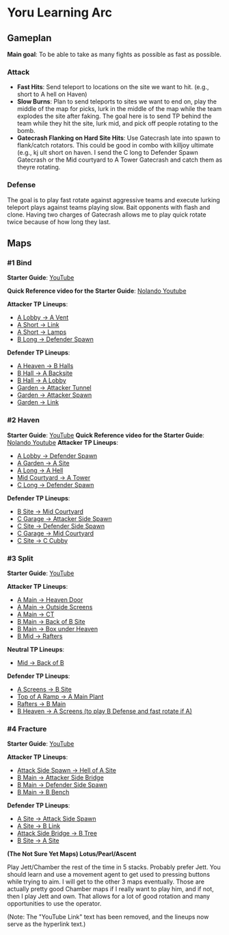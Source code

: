 # Yoru Learning Arc

## Gameplan

**Main goal**: To be able to take as many fights as possible as fast as possible.

### Attack

- **Fast Hits**: Send teleport to locations on the site we want to hit. (e.g., short to A hell on Haven)
- **Slow Burns**: Plan to send teleports to sites we want to end on, play the middle of the map for picks, lurk in the middle of the map while the team explodes the site after faking. The goal here is to send TP behind the team while they hit the site, lurk mid, and pick off people rotating to the bomb.
- **Gatecrash Flanking on Hard Site Hits**: Use Gatecrash late into spawn to flank/catch rotators. This could be good in combo with killjoy ultimate (e.g., kj ult short on haven. I send the C long to Defender Spawn Gatecrash or the Mid courtyard to A Tower Gatecrash and catch them as theyre rotating. 

### Defense

The goal is to play fast rotate against aggressive teams and execute lurking teleport plays against teams playing slow. Bait opponents with flash and clone. Having two charges of Gatecrash allows me to play quick rotate twice because of how long they last.

## Maps

### #1 Bind

**Starter Guide**: [YouTube](https://www.youtube.com/watch?v=s7GG6tNRwH0)

**Quick Reference video for the Starter Guide**: [Nolando Youtube](https://youtu.be/-OP2N80hGSE)

**Attacker TP Lineups**:
- [A Lobby -> A Vent](https://youtu.be/7WgOGz79YEc?t=94)
- [A Short -> Link](https://youtu.be/7WgOGz79YEc?t=203)
- [A Short -> Lamps](https://youtu.be/7WgOGz79YEc?t=236)
- [B Long -> Defender Spawn](https://youtu.be/7WgOGz79YEc?t=26)

**Defender TP Lineups**:
- [A Heaven -> B Halls](https://youtu.be/s7GG6tNRwH0?t=80)
- [B Hall -> A Backsite](https://youtu.be/s7GG6tNRwH0?t=13)
- [B Hall -> A Lobby](https://youtu.be/7WgOGz79YEc?t=135)
- [Garden -> Attacker Tunnel](https://youtu.be/s7GG6tNRwH0?t=167)
- [Garden -> Attacker Spawn](https://youtu.be/s7GG6tNRwH0?t=199)
- [Garden -> Link](https://youtu.be/s7GG6tNRwH0?t=236)

### #2 Haven

**Starter Guide**: [YouTube](https://www.youtube.com/watch?v=ei31mj0Z9lQ&t=129s)
**Quick Reference video for the Starter Guide**: [Nolando Youtube](https://www.youtube.com/watch?v=q51TadpE650)
**Attacker TP Lineups**:
- [A Lobby -> Defender Spawn](https://youtu.be/ei31mj0Z9lQ?t=19)
- [A Garden -> A Site](https://www.youtube.com/watch?v=ei31mj0Z9lQ&t=105s)
- [A Long -> A Hell](https://youtu.be/1QjfstEPZLQ)
- [Mid Courtyard -> A Tower](https://www.youtube.com/watch?v=ei31mj0Z9lQ&t=78s)
- [C Long -> Defender Spawn](https://youtu.be/ei31mj0Z9lQ?t=54)


**Defender TP Lineups**:
- [B Site -> Mid Courtyard](https://www.youtube.com/watch?v=ei31mj0Z9lQ&t=210s)
- [C Garage -> Attacker Side Spawn](https://www.youtube.com/watch?v=ei31mj0Z9lQ&t=134s)
- [C Site -> Defender Side Spawn](https://www.youtube.com/watch?v=ei31mj0Z9lQ&t=164s)
- [C Garage -> Mid Courtyard](https://www.youtube.com/watch?v=ei31mj0Z9lQ&t=191s)
- [C Site -> C Cubby](https://www.youtube.com/watch?v=ei31mj0Z9lQ&t=224s)

### #3 Split

**Starter Guide**: [YouTube](https://www.youtube.com/watch?v=FpSmRC1SHb4&t=316s&pp=ygUVc3BsaXQgeW9ydSBjaGFhcmRld2Fy)

**Attacker TP Lineups**:
- [A Main -> Heaven Door](https://www.youtube.com/watch?v=FpSmRC1SHb4&t=6s)
- [A Main -> Outside Screens](https://www.youtube.com/watch?v=FpSmRC1SHb4&t=63s)
- [A Main -> CT](https://www.youtube.com/watch?v=FpSmRC1SHb4&t=90s)
- [B Main -> Back of B Site](https://www.youtube.com/watch?v=FpSmRC1SHb4&t=124s)
- [B Main -> Box under Heaven](https://www.youtube.com/watch?v=FpSmRC1SHb4&t=163s)
- [B Mid -> Rafters](https://www.youtube.com/watch?v=FpSmRC1SHb4&t=220s)

**Neutral TP Lineups**:
- [Mid -> Back of B](https://www.youtube.com/watch?v=FpSmRC1SHb4&t=193s)

**Defender TP Lineups**:
- [A Screens -> B Site](https://www.youtube.com/watch?v=FpSmRC1SHb4&t=267s)
- [Top of A Ramp -> A Main Plant](https://www.youtube.com/watch?v=FpSmRC1SHb4&t=336s)
- [Rafters -> B Main](https://www.youtube.com/watch?v=FpSmRC1SHb4&t=306s)
- [B Heaven -> A Screens (to play B Defense and fast rotate if A)](https://www.youtube.com/watch?v=FpSmRC1SHb4&t=237s)

### #4 Fracture

**Starter Guide**: [YouTube](https://youtu.be/b4wCw0prCX4)

**Attacker TP Lineups**:
- [Attack Side Spawn -> Hell of A Site](https://www.youtube.com/watch?v=b4wCw0prCX4&t=15s)
- [B Main -> Attacker Side Bridge](https://www.youtube.com/watch?v=b4wCw0prCX4&t=50s)
- [B Main -> Defender Side Spawn](https://www.youtube.com/watch?v=b4wCw0prCX4&t=79s)
- [B Main -> B Bench](https://www.youtube.com/watch?v=b4wCw0prCX4&t=107s)

**Defender TP Lineups**:
- [A Site -> Attack Side Spawn](https://www.youtube.com/watch?v=b4wCw0prCX4&t=196s)
- [A Site -> B Link](https://www.youtube.com/watch?v=b4wCw0prCX4&t=250s)
- [Attack Side Bridge -> B Tree](https://www.youtube.com/watch?v=b4wCw0prCX4&t=219s)
- [B Site -> A Site](https://www.youtube.com/watch?v=b4wCw0prCX4&t=170s)

**(The Not Sure Yet Maps) Lotus/Pearl/Ascent**

Play Jett/Chamber the rest of the time in 5 stacks. Probably prefer Jett. You should learn and use a movement agent to get used to pressing buttons while trying to aim. I will get to the other 3 maps eventually. Those are actually pretty good Chamber maps if I really want to play him, and if not, then I play Jett and own. That allows for a lot of good rotation and many opportunities to use the operator.

(Note: The "YouTube Link" text has been removed, and the lineups now serve as the hyperlink text.)
